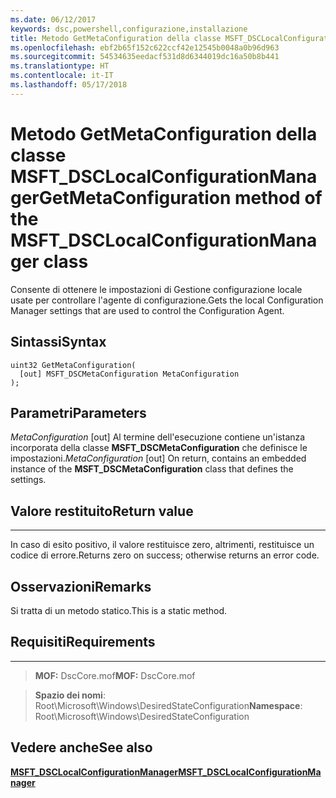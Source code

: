 ```yaml
---
ms.date: 06/12/2017
keywords: dsc,powershell,configurazione,installazione
title: Metodo GetMetaConfiguration della classe MSFT_DSCLocalConfigurationManager
ms.openlocfilehash: ebf2b65f152c622ccf42e12545b0048a0b96d963
ms.sourcegitcommit: 54534635eedacf531d8d6344019dc16a50b8b441
ms.translationtype: HT
ms.contentlocale: it-IT
ms.lasthandoff: 05/17/2018
---
```

# <a name="getmetaconfiguration-method-of-the-msftdsclocalconfigurationmanager-class"></a><span data-ttu-id="baaa4-103">Metodo GetMetaConfiguration della classe MSFT_DSCLocalConfigurationManager</span><span class="sxs-lookup"><span data-stu-id="baaa4-103">GetMetaConfiguration method of the MSFT_DSCLocalConfigurationManager class</span></span>

<span data-ttu-id="baaa4-104">Consente di ottenere le impostazioni di Gestione configurazione locale usate per controllare l'agente di configurazione.</span><span class="sxs-lookup"><span data-stu-id="baaa4-104">Gets the local Configuration Manager settings that are used to control the Configuration Agent.</span></span>

<a name="syntax"></a><span data-ttu-id="baaa4-105">Sintassi</span><span class="sxs-lookup"><span data-stu-id="baaa4-105">Syntax</span></span>
------

```mof
uint32 GetMetaConfiguration(
  [out] MSFT_DSCMetaConfiguration MetaConfiguration
);
```

<a name="parameters"></a><span data-ttu-id="baaa4-106">Parametri</span><span class="sxs-lookup"><span data-stu-id="baaa4-106">Parameters</span></span>
----------

<span data-ttu-id="baaa4-107">*MetaConfiguration* \[out\] Al termine dell'esecuzione contiene un'istanza incorporata della classe **MSFT_DSCMetaConfiguration** che definisce le impostazioni.</span><span class="sxs-lookup"><span data-stu-id="baaa4-107">*MetaConfiguration* \[out\] On return, contains an embedded instance of the **MSFT_DSCMetaConfiguration** class that defines the settings.</span></span>

## <a name="return-value"></a><span data-ttu-id="baaa4-108">Valore restituito</span><span class="sxs-lookup"><span data-stu-id="baaa4-108">Return value</span></span>
------------

<span data-ttu-id="baaa4-109">In caso di esito positivo, il valore restituisce zero, altrimenti, restituisce un codice di errore.</span><span class="sxs-lookup"><span data-stu-id="baaa4-109">Returns zero on success; otherwise returns an error code.</span></span>

## <a name="remarks"></a><span data-ttu-id="baaa4-110">Osservazioni</span><span class="sxs-lookup"><span data-stu-id="baaa4-110">Remarks</span></span>

<span data-ttu-id="baaa4-111">Si tratta di un metodo statico.</span><span class="sxs-lookup"><span data-stu-id="baaa4-111">This is a static method.</span></span>

## <a name="requirements"></a><span data-ttu-id="baaa4-112">Requisiti</span><span class="sxs-lookup"><span data-stu-id="baaa4-112">Requirements</span></span>
------------
><span data-ttu-id="baaa4-113">**MOF:** DscCore.mof</span><span class="sxs-lookup"><span data-stu-id="baaa4-113">**MOF:** DscCore.mof</span></span>

><span data-ttu-id="baaa4-114">**Spazio dei nomi**: Root\Microsoft\Windows\DesiredStateConfiguration</span><span class="sxs-lookup"><span data-stu-id="baaa4-114">**Namespace**: Root\Microsoft\Windows\DesiredStateConfiguration</span></span>


## <a name="see-also"></a><span data-ttu-id="baaa4-115">Vedere anche</span><span class="sxs-lookup"><span data-stu-id="baaa4-115">See also</span></span>


[<span data-ttu-id="baaa4-116">**MSFT_DSCLocalConfigurationManager**</span><span class="sxs-lookup"><span data-stu-id="baaa4-116">**MSFT_DSCLocalConfigurationManager**</span></span>](msft-dsclocalconfigurationmanager.md)